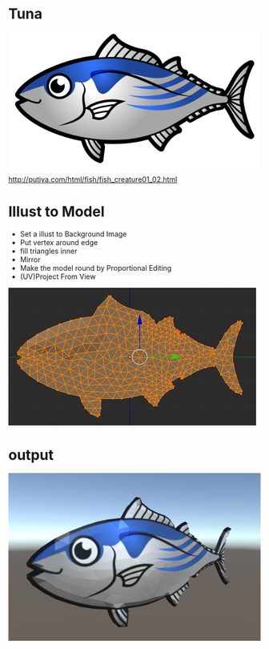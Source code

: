 # Tuna

![alt tag](./tuna.png)

http://putiya.com/html/fish/fish_creature01_02.html

# Illust to Model

* Set a illust to Background Image
* Put vertex around edge
* fill triangles inner
* Mirror
* Make the model round by Proportional Editing
* (UV)Project From View

![alt tag](./triangulate.jpg)


# output

![alt tag](./output.png)
